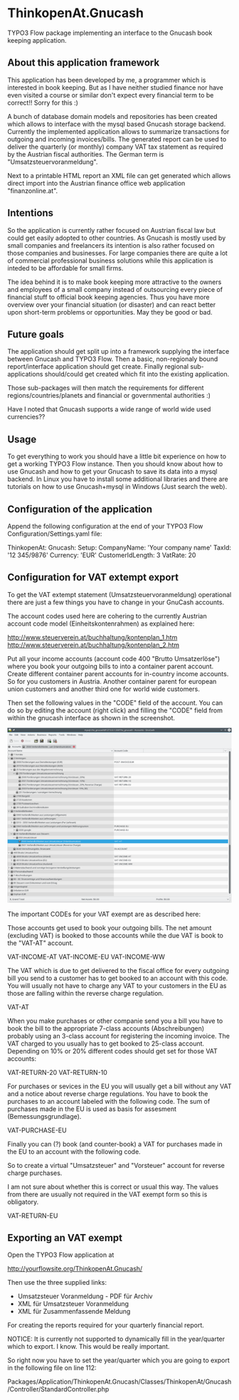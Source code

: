 # ThinkopenAt.Gnucash

TYPO3 Flow package implementing an interface to the Gnucash book
keeping application.

## About this application framework

This application has been developed by me, a programmer which is
interested in book keeping. But as I have neither studied finance
nor have even visited a course or similar don't expect every
financial term to be correct!! Sorry for this :)

A bunch of database domain models and repositories has been created which
allows to interface with the mysql based Gnucash storage backend.
Currently the implemented application allows to summarize transactions
for outgoing and incoming invoices/bills. The generated report can
be used to deliver the quarterly (or monthly) company VAT tax statement
as required by the Austrian fiscal authorities. The German term is
"Umsatzsteuervoranmeldung".

Next to a printable HTML report an XML file can get generated which
allows direct import into the Austrian finance office web application
"finanzonline.at".

## Intentions

So the application is currently rather focused on Austrian fiscal law
but could get easily adopted to other countries. As Gnucash is mostly
used by small companies and freelancers its intention is also rather
focused on those companies and businesses. For large companies there
are quite a lot of commercial professional business solutions while
this application is inteded to be affordable for small firms.

The idea behind it is to make book keeping more attractive to the owners
and employees of a small company instead of outsourcing every piece of
financial stuff to official book keeping agencies. Thus you have more
overview over your financial situation (or disaster) and can react better
upon short-term problems or opportunities. May they be good or bad.

## Future goals

The application should get split up into a framework supplying the
interface between Gnucash and TYPO3 Flow. Then a basic, non-regionaly
bound report/interface application should get create. Finally
regional sub-applications should/could get created which fit into
the existing application.

Those sub-packages will then match the requirements for different
regions/countries/planets and financial or governmental authorities :)

Have I noted that Gnucash supports a wide range of world wide used
currencies??

## Usage

To get everything to work you should have a little bit experience on
how to get a working TYPO3 Flow instance. Then you should know about
how to use Gnucash and how to get your Gnucash to save its data into
a mysql backend. In Linux you have to install some additional libraries
and there are tutorials on how to use Gnucash+mysql in Windows (Just
search the web).

## Configuration of the application

Append the following configuration at the end of your
TYPO3 Flow Configuration/Settings.yaml file:

  ThinkopenAt:
    Gnucash:
      Setup:
        CompanyName: 'Your company name'
        TaxId: '12 345/9876'
        Currency: 'EUR'
        CustomerIdLength: 3
        VatRate: 20
 

## Configuration for VAT extempt export

To get the VAT extempt statement (Umsatzsteuervoranmeldung) operational
there are just a few things you have to change in your GnuCash accounts.

The account codes used here are cohering to the currently Austrian account
code model (Einheitskontenrahmen) as explained here:

http://www.steuerverein.at/buchhaltung/kontenplan_1.htm
http://www.steuerverein.at/buchhaltung/kontenplan_2.htm

Put all your income accounts (account code 400 "Brutto Umsatzerlöse") where
you book your outgoing bills to into a container parent account. Create
different container parent accounts for in-country income accounts. So for
you customers in Austria. Another container parent for european union customers
and another third one for world wide customers.

Then set the following values in the "CODE" field of the account. You can
do so by editing the account (right click) and filling the "CODE" field
from within the gnucash interface as shown in the screenshot.

![Account schema in GnuCash](/Documentation/Images/AccountSchema.png?raw=true "GnuCash account schema")

The important CODEs for your VAT exempt are as described here:

Those accounts get used to book your outgoing bills. The net amount (excluding
VAT) is booked to those accounts while the due VAT is book to the "VAT-AT"
account.

  VAT-INCOME-AT
  VAT-INCOME-EU
  VAT-INCOME-WW

The VAT which is due to get delivered to the fiscal office for every outgoing
bill you send to a customer has to get booked to an account with this code.
You will usually not have to charge any VAT to your customers in the EU as
those are falling within the reverse charge regulation.

  VAT-AT

When you make purchases or other companie send you a bill you have to book the
bill to the appropriate 7-class accounts (Abschreibungen) probably using an
3-class account for registering the incoming invoice. The VAT charged
to you usually has to get booked to 25-class account. Depending on 10% or 20%
different codes should get set for those VAT accounts:

  VAT-RETURN-20
  VAT-RETURN-10

For purchases or sevices in the EU you will usually get a bill without any
VAT and a notice about reverse charge regulations. You have to book the purchases
to an account labeled with the following code. The sum of purchases made in
the EU is used as basis for assesment (Bemessungsgrundlage).

  VAT-PURCHASE-EU

Finally you can (?) book (and counter-book) a VAT for purchases made in the EU
to an account with the following code.

So to create a virtual "Umsatzsteuer" and "Vorsteuer" account for reverse
charge purchases.

I am not sure about whether this is correct or usual this way. The values
from there are usually not required in the VAT exempt form so this is
obligatory.

  VAT-RETURN-EU

## Exporting an VAT exempt

Open the TYPO3 Flow application at

http://yourflowsite.org/ThinkopenAt.Gnucash/

Then use the three supplied links:

* Umsatzsteuer Voranmeldung - PDF für Archiv
* XML für Umsatzsteuer Voranmeldung
* XML für Zusammenfassende Meldung 

For creating the reports required for your quarterly financial report.

NOTICE: It is currently not supported to dynamically fill in the year/quarter
which to export. I know. This would be really important.

So right now you have to set the year/quarter which you are going to export
in the following file on line 112:

Packages/Application/ThinkopenAt.Gnucash/Classes/ThinkopenAt/Gnucash/Controller/StandardController.php


